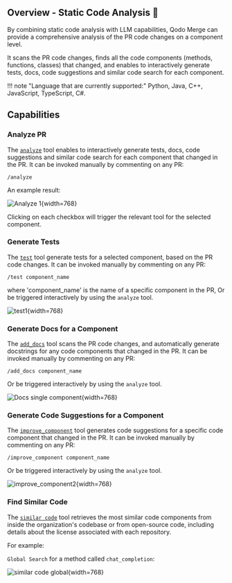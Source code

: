 ## Overview - Static Code Analysis 💎

By combining static code analysis with LLM capabilities, Qodo Merge can provide a comprehensive analysis of the PR code changes on a component level.

It scans the PR code changes, finds all the code components (methods, functions, classes) that changed, and enables to interactively generate tests, docs, code suggestions and similar code search for each component.

!!! note "Language that are currently supported:"
    Python, Java, C++, JavaScript, TypeScript, C#.

## Capabilities

### Analyze PR

The [`analyze`](https://qodo-merge-docs.qodo.ai/tools/analyze/) tool enables to interactively generate tests, docs, code suggestions and similar code search for each component that changed in the PR.
It can be invoked manually by commenting on any PR:

```
/analyze
```

An example result:

![Analyze 1](https://codium.ai/images/pr_agent/analyze_1.png){width=768}

Clicking on each checkbox will trigger the relevant tool for the selected component.

### Generate Tests

The [`test`](https://qodo-merge-docs.qodo.ai/tools/test/) tool  generate tests for a selected component, based on the PR code changes.
It can be invoked manually by commenting on any PR:

```
/test component_name
```

where 'component_name' is the name of a specific component in the PR,  Or be triggered interactively by using the `analyze` tool.

![test1](https://codium.ai/images/pr_agent/test1.png){width=768}

### Generate Docs for a Component

The [`add_docs`](https://qodo-merge-docs.qodo.ai/tools/documentation/) tool scans the PR code changes, and automatically generate docstrings for any code components that changed in the PR.
It can be invoked manually by commenting on any PR:

```
/add_docs component_name
```

Or be triggered interactively by using the `analyze` tool.

![Docs single component](https://codium.ai/images/pr_agent/docs_single_component.png){width=768}

### Generate Code Suggestions for a Component

The [`improve_component`](https://qodo-merge-docs.qodo.ai/tools/improve_component/) tool generates code suggestions for a specific code component that changed in the PR.
It can be invoked manually by commenting on any PR:

```
/improve_component component_name
```

Or be triggered interactively by using the `analyze` tool.

![improve_component2](https://codium.ai/images/pr_agent/improve_component2.png){width=768}

### Find Similar Code

The [`similar code`](https://qodo-merge-docs.qodo.ai/tools/similar_code/) tool retrieves the most similar code components from inside the organization's codebase or from open-source code, including details about the license associated with each repository.

For example:

`Global Search` for a method called `chat_completion`:

![similar code global](https://codium.ai/images/pr_agent/similar_code_global2.png){width=768}
